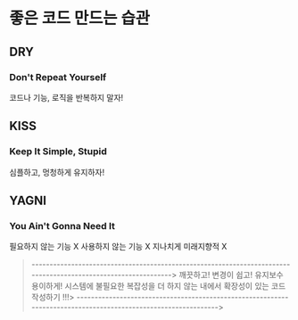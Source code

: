 # 좋은 코드 만드는 습관
## DRY
### Don't Repeat Yourself
코드나 기능, 로직을 반복하지 말자!

## KISS
### Keep It Simple, Stupid
심플하고, 멍청하게 유지하자!

## YAGNI
### You Ain't Gonna Need It
필요하지 않는 기능 X
사용하지 않는 기능 X
지나치게 미래지향적 X

>--------------------------------------------------------------------------------------------------------------->
> 깨끗하고! 변경이 쉽고! 유지보수 용이하게! 시스템에 불필요한 복잡성을 더 하지 않는 내에서 확장성이 있는 코드작성하기 !!!>
>--------------------------------------------------------------------------------------------------------------->
